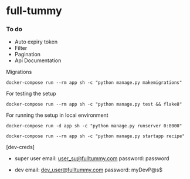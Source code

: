 # full-tummy

### To do
* Auto expiry token
* Filter
* Pagination
* Api Documentation


Migrations
```
docker-compose run --rm app sh -c "python manage.py makemigrations"
```

For testing the setup
```
docker-compose run --rm app sh -c "python manage.py test && flake8"
```

For running the setup in local environment

```
docker-compose run -d app sh -c "python manage.py runserver 0:8000"
```

```
docker-compose run --rm app sh -c "python manage.py startapp recipe"
```



[dev-creds]

* super user
email: user_su@fulltummy.com
password: password

* dev
email: dev_user@fulltummy.com
password: myDevP@s$